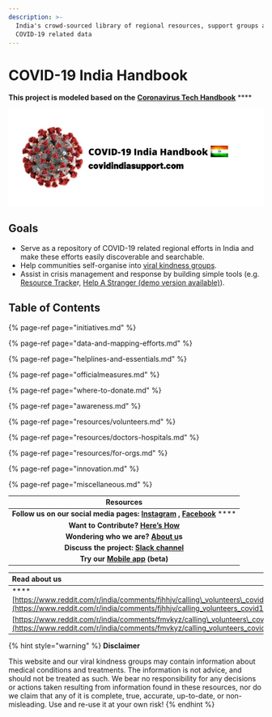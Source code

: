```yaml
---
description: >-
  India's crowd-sourced library of regional resources, support groups and
  COVID-19 related data
---
```


# COVID-19 India Handbook

**This project is modeled based on the** [**Coronavirus Tech Handbook**](https://coronavirustechhandbook.com/) ****

![India&apos;s crowd-sourced library of regional resources, support groups and COVID-19 related data](.gitbook/assets/90432516_107888680855482_925979959581736960_n.jpg)

## **Goals**

* Serve as a repository of COVID-19 related regional efforts in India and make these efforts easily discoverable and searchable. 
* Help communities self-organise into [viral kindness groups](https://viralkindness.imfast.io/). 
* Assist in crisis management and response by building simple tools \(e.g. [Resource Tracke](https://tracker.imfast.io/)r, [Help A Stranger \(demo version available\)](http://help-a-stranger.epizy.com/index.php)\).  



## Table of Contents

{% page-ref page="initiatives.md" %}

{% page-ref page="data-and-mapping-efforts.md" %}

{% page-ref page="helplines-and-essentials.md" %}

{% page-ref page="officialmeasures.md" %}

{% page-ref page="where-to-donate.md" %}

{% page-ref page="awareness.md" %}

{% page-ref page="resources/volunteers.md" %}

{% page-ref page="resources/doctors-hospitals.md" %}

{% page-ref page="resources/for-orgs.md" %}

{% page-ref page="innovation.md" %}

{% page-ref page="miscellaneous.md" %}



| Resources |
| :---: |
| **Follow us on our social media pages:**  [**Instagram**](http://instagram.com/covid_india_support) **,** [**Facebook**](http://facebook.com/covidindiasupport) **** |
| **Want to Contribute?** [**Here’s How**](https://docs.google.com/document/d/1GLNnpri3W2D4g8LNaJ88XpedSRVUH4t97KV5WfCy6UI/edit) |
| **Wondering who we are?** [**About u**](https://docs.google.com/document/d/1gz8P_C_TdyveJz3UoKB-J4UXtEBNt4U96zek3V_0FNI/edit?usp=sharing)**s** |
| **Discuss the project:** [**S**](https://join.slack.com/t/covid-19indiasupport/shared_invite/zt-d0qjoovn-4VE2rEaVmKqY84TrTMIxug)[**lack channel**](https://join.slack.com/t/covid-19indiasupport/shared_invite/zt-d0qjoovn-4VE2rEaVmKqY84TrTMIxug)  |
| **Try our** [**Mobile app**](https://covidindia.glideapp.io/) **\(beta\)** |

| **Read about us** |
| :--- |
| \*\*\*\*[https://www.reddit.com/r/india/comments/fjhhjv/calling\_volunteers\_covid19\_india\_support\_handbook/](https://www.reddit.com/r/india/comments/fjhhjv/calling_volunteers_covid19_india_support_handbook/) |
| [https://www.reddit.com/r/india/comments/fmvkyz/calling\_volunteers\_covid19\_viral\_kindness\_groups](https://www.reddit.com/r/india/comments/fmvkyz/calling_volunteers_covid19_viral_kindness_groups/) |

{% hint style="warning" %}
**Disclaimer**

This website and our viral kindness groups may contain information about medical conditions and treatments. The information is not advice, and should not be treated as such. We bear no responsibility for any decisions or actions taken resulting from information found in these resources, nor do we claim that any of it is complete, true, accurate, up-to-date, or non-misleading. Use and re-use it at your own risk!
{% endhint %}



